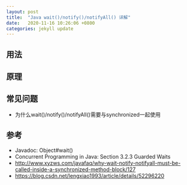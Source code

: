 ```yaml
---
layout: post
title:  "Java wait()/notify()/notifyAll() 详解"
date:   2020-11-16 10:26:06 +0800
categories: jekyll update
---
```


## 用法

## 原理

## 常见问题

-   为什么wait()/notify()/notifyAll()需要与synchronized一起使用

## 参考

-   Javadoc: Object#wait()
-   Concurrent Programming in Java: Section 3.2.3 Guarded Waits
-   http://www.xyzws.com/javafaq/why-wait-notify-notifyall-must-be-called-inside-a-synchronized-method-block/127
-   https://blog.csdn.net/lengxiao1993/article/details/52296220